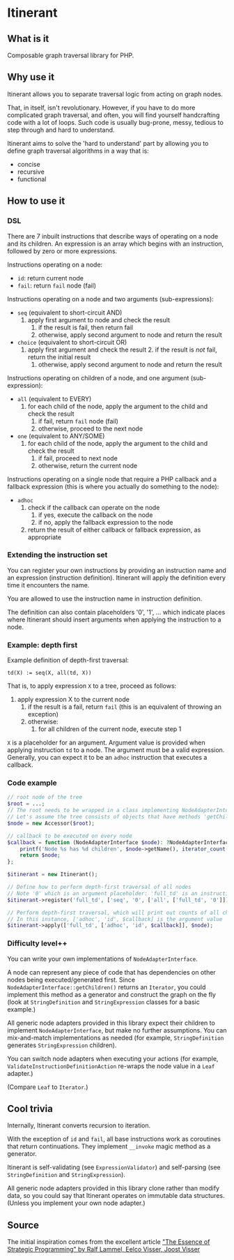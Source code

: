 # Itinerant

## What is it

Composable graph traversal library for PHP.

## Why use it

Itinerant allows you to separate traversal logic from acting on graph nodes.

That, in itself, isn't revolutionary. However, if you have to do more complicated graph traversal, and often, you will
find yourself handcrafting code with a lot of loops. Such code is usually bug-prone, messy, tedious to step through
and hard to understand.

Itinerant aims to solve the 'hard to understand' part by allowing you to define graph traversal algorithms in a way
that is:

- concise
- recursive
- functional

## How to use it

### DSL

There are 7 inbuilt instructions that describe ways of operating on a node and its children.
An expression is an array which begins with an instruction, followed by zero or more expressions.

Instructions operating on a node:

- `id`: return current node
- `fail`: return `fail` node (fail)

Instructions operating on a node and two arguments (sub-expressions):

- `seq` (equivalent to short-circuit AND)
    1. apply first argument to node and check the result
        1. if the result is fail, then return fail
        2. otherwise, apply second argument to node and return the result
- `choice` (equivalent to short-circuit OR)
    1. apply first argument and check the result
        2. if the result is _not_ fail, return the initial result
        1. otherwise, apply second argument to node and return the result

Instructions operating on children of a node, and one argument (sub-expression):

- `all` (equivalent to EVERY)
    1. for each child of the node, apply the argument to the child and check the result
        1. if fail, return `fail` node (fail)
        2. otherwise, proceed to the next node
- `one` (equivalent to ANY/SOME)
    1. for each child of the node, apply the argument to the child and check the result
        1. if fail, proceed to next node
        2. otherwise, return the current node

Instructions operating on a single node that require a PHP callback and a fallback expression
(this is where you actually do something to the node):

- `adhoc`
    1. check if the callback can operate on the node
        1. if yes, execute the callback on the node
        2. if no, apply the fallback expression to the node
    2. return the result of either callback or fallback expression, as appropriate

### Extending the instruction set

You can register your own instructions by providing an instruction name and an expression (instruction definition).
Itinerant will apply the definition every time it encounters the name.

You are allowed to use the instruction name in instruction definition.

The definition can also contain placeholders '0', '1', ... which indicate places where Itinerant should insert
arguments when applying the instruction to a node. 

### Example: depth first

Example definition of depth-first traversal:

`td(X) := seq(X, all(td, X))`

That is, to apply expression `X` to a tree, proceed as follows:

1. apply expression X to the current node
    1. if the result is a fail, return `fail` (this is an equivalent of throwing an exception)
    2. otherwise:
        1. for all children of the current node, execute step 1

`X` is a placeholder for an argument. Argument value is provided when applying instruction `td` to a node.
The argument must be a valid expression. Generally, you can expect it to be an `adhoc` instruction that executes
a callback.

### Code example

```php
// root node of the tree
$root = ...;
// The root needs to be wrapped in a class implementing NodeAdapterInterface.
// Let's assume the tree consists of objects that have methods 'getChildren', 'setChildren' and 'getValue'
$node = new Accessor($root);

// callback to be executed on every node
$callback = function (NodeAdapterInterface $node): ?NodeAdapterInterface {
    printf('Node %s has %d children', $node->getName(), iterator_count($node->getChildren());
    return $node;
};

$itinerant = new Itinerant();

// Define how to perform depth-first traversal of all nodes
// Note '0' which is an argument placeholder: 'full_td' is an instruction with one argument 
$itinerant->register('full_td', ['seq', '0', ['all', ['full_td', '0']]]);

// Perform depth-first traversal, which will print out counts of all children
// In this instance, ['adhoc', 'id', $callback] is the argument value
$itinerant->apply(['full_td', ['adhoc', 'id', $callback]], $node);
```

### Difficulty level++

You can write your own implementations of `NodeAdapterInterface`.

A node can represent any piece of code that has dependencies on other nodes being executed/generated first. Since
`NodeAdapterInterface::getChildren()` returns an `Iterator`, you could implement this method as a generator and
construct the graph on the fly (look at `StringDefinition` and `StringExpression` classes for a basic example.)

All generic node adapters provided in this library expect their children to implement `NodeAdapterInterface`,
but make no further assumptions. You can mix-and-match implementations as needed (for example,
`StringDefinition` generates `StringExpression` children).

You can switch node adapters when executing your actions (for example, `ValidateInstructionDefinitionAction` re-wraps
the node value in a `Leaf` adapter.)

(Compare `Leaf` to `Iterator`.)

## Cool trivia

Internally, Itinerant converts recursion to iteration.

With the exception of `id` and `fail`, all base instructions work as coroutines that return continuations.
They implement `__invoke` magic method as a generator.

Itinerant is self-validating (see `ExpressionValidator`) and self-parsing (see `StringDefinition` and `StringExpression`).

All generic node adapters provided in this library clone rather than modify data, so you could say that Itinerant
operates on immutable data structures. (Unless you implement your own node adapter.)

## Source

The initial inspiration comes from the excellent article ["The Essence of Strategic Programming" by Ralf Lammel, Eelco Visser, Joost Visser](https://www.researchgate.net/publication/277289331_The_Essence_of_Strategic_Programming)
